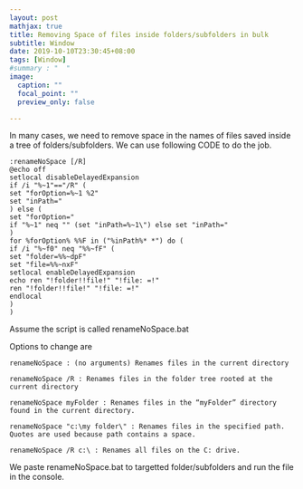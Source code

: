 ```yaml
---
layout: post
mathjax: true
title: Removing Space of files inside folders/subfolders in bulk
subtitle: Window
date: 2019-10-10T23:30:45+08:00
tags: [Window]
#summary : "  "
image:
  caption: ""
  focal_point: ""
  preview_only: false

---
```


In many cases, we need to remove space in the names of files saved inside a tree of folders/subfolders. We can use following CODE to do the job.

```
:renameNoSpace [/R]
@echo off
setlocal disableDelayedExpansion
if /i "%~1"=="/R" (
set "forOption=%~1 %2"
set "inPath="
) else (
set "forOption="
if "%~1" neq "" (set "inPath=%~1\") else set "inPath="
)
for %forOption% %%F in ("%inPath%* *") do (
if /i "%~f0" neq "%%~fF" (
set "folder=%%~dpF"
set "file=%%~nxF"
setlocal enableDelayedExpansion
echo ren "!folder!!file!" "!file: =!"
ren "!folder!!file!" "!file: =!"
endlocal
)
)
```

Assume the script is called renameNoSpace.bat

Options to change are

```
renameNoSpace : (no arguments) Renames files in the current directory

renameNoSpace /R : Renames files in the folder tree rooted at the current directory

renameNoSpace myFolder : Renames files in the “myFolder” directory found in the current directory.

renameNoSpace "c:\my folder\" : Renames files in the specified path. Quotes are used because path contains a space.

renameNoSpace /R c:\ : Renames all files on the C: drive.
```

We paste renameNoSpace.bat to targetted folder/subfolders and run the file in the console.
